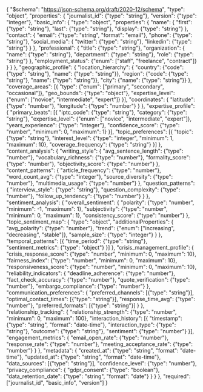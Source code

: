 {
  "$schema": "https://json-schema.org/draft/2020-12/schema",
  "type": "object",
  "properties": {
    "journalist_id": {"type": "string"},
    "version": {"type": "integer"},
    "basic_info": {
      "type": "object",
      "properties": {
        "name": {
          "first": {"type": "string"},
          "last": {"type": "string"},
          "display": {"type": "string"}
        },
        "contact": {
          "email": {"type": "string", "format": "email"},
          "phone": {"type": "string"},
          "social_media": {
            "twitter": {"type": "string"},
            "linkedin": {"type": "string"}
          }
        },
        "professional": {
          "title": {"type": "string"},
          "organization": {
            "name": {"type": "string"},
            "department": {"type": "string"},
            "role": {"type": "string"}
          },
          "employment_status": {"enum": ["staff", "freelance", "contract"]}
        }
      }
    },
    "geographic_profile": {
      "location_hierarchy": {
        "country": {"code": {"type": "string"}, "name": {"type": "string"}},
        "region": {"code": {"type": "string"}, "name": {"type": "string"}},
        "city": {"name": {"type": "string"}}
      },
      "coverage_areas": [{
        "type": {"enum": ["primary", "secondary", "occasional"]},
        "geo_bounds": {"type": "object"},
        "expertise_level": {"enum": ["novice", "intermediate", "expert"]}
      }],
      "coordinates": {
        "latitude": {"type": "number"},
        "longitude": {"type": "number"}
      }
    },
    "expertise_profile": {
      "primary_beats": [{
        "iptc_code": {"type": "string"},
        "category": {"type": "string"},
        "expertise_level": {"enum": ["novice", "intermediate", "expert"]},
        "years_experience": {"type": "integer"},
        "confidence_score": {"type": "number", "minimum": 0, "maximum": 1}
      }],
      "topic_preferences": [{
        "topic": {"type": "string"},
        "interest_level": {"type": "integer", "minimum": 1, "maximum": 10},
        "coverage_frequency": {"type": "string"}
      }]
    },
    "content_analysis": {
      "writing_style": {
        "avg_sentence_length": {"type": "number"},
        "vocabulary_richness": {"type": "number"},
        "formality_score": {"type": "number"},
        "objectivity_score": {"type": "number"}
      },
      "content_patterns": {
        "article_frequency": {"type": "number"},
        "word_count_avg": {"type": "integer"},
        "source_diversity": {"type": "number"},
        "multimedia_usage": {"type": "number"}
      },
      "question_patterns": {
        "interview_style": {"type": "string"},
        "question_complexity": {"type": "number"},
        "follow_up_tendency": {"type": "number"}
      }
    },
    "sentiment_analysis": {
      "overall_sentiment": {
        "polarity": {"type": "number", "minimum": -1, "maximum": 1},
        "subjectivity": {"type": "number", "minimum": 0, "maximum": 1},
        "consistency_score": {"type": "number"}
      },
      "topic_sentiment_map": {
        "type": "object",
        "additionalProperties": {
          "avg_polarity": {"type": "number"},
          "trend": {"enum": ["increasing", "decreasing", "stable"]},
          "sample_size": {"type": "integer"}
        }
      },
      "temporal_patterns": [{
        "time_period": {"type": "string"},
        "sentiment_metrics": {"type": "object"}
      }]
    },
    "crisis_management_profile": {
      "crisis_response_score": {"type": "number", "minimum": 0, "maximum": 10},
      "fairness_index": {"type": "number", "minimum": 0, "maximum": 10},
      "responsiveness_score": {"type": "number", "minimum": 0, "maximum": 10},
      "reliability_indicators": {
        "deadline_adherence": {"type": "number"},
        "fact_check_accuracy": {"type": "number"},
        "quote_verification": {"type": "number"},
        "embargo_compliance": {"type": "number"}
      },
      "communication_preferences": {
        "preferred_channels": [{"type": "string"}],
        "optimal_contact_times": [{"type": "string"}],
        "response_time_avg": {"type": "number"},
        "preferred_formats": [{"type": "string"}]
      }
    },
    "relationship_tracking": {
      "relationship_strength": {"type": "number", "minimum": 0, "maximum": 100},
      "interaction_history": [{
        "timestamp": {"type": "string", "format": "date-time"},
        "interaction_type": {"type": "string"},
        "outcome": {"type": "string"},
        "sentiment": {"type": "number"}
      }],
      "engagement_metrics": {
        "email_open_rate": {"type": "number"},
        "response_rate": {"type": "number"},
        "meeting_acceptance_rate": {"type": "number"}
      }
    },
    "metadata": {
      "created_at": {"type": "string", "format": "date-time"},
      "updated_at": {"type": "string", "format": "date-time"},
      "data_sources": [{"type": "string"}],
      "confidence_level": {"type": "number"},
      "privacy_compliance": {
        "gdpr_consent": {"type": "boolean"},
        "data_retention_date": {"type": "string", "format": "date"}
      }
    }
  },
  "required": ["journalist_id", "basic_info", "version"]
}
